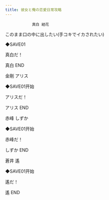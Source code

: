 ```yaml
---
title: 彼女と俺の恋愛日常攻略
---
```


                真白 結花



このまま口の中に出したい(手コキでイカされたい)

◆SAVE01

真白だ！



真白 END



金剛 アリス



◆SAVE01开始

アリスだ！



アリス END



赤峰 しずか



◆SAVE01开始

赤峰だ！



しずか END



蒼井 遙



◆SAVE01开始

遙だ！



遙 END


              
